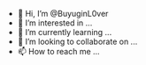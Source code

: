 - 👋 Hi, I’m @BuyuginL0ver
- 👀 I’m interested in ...
- 🌱 I’m currently learning ...
- 💞️ I’m looking to collaborate on ...
- 📫 How to reach me ...

<!---
BuyuginL0ver/BuyuginL0ver is a ✨ special ✨ repository because its `README.md` (this file) appears on your GitHub profile.
You can click the Preview link to take a look at your changes.
--->
